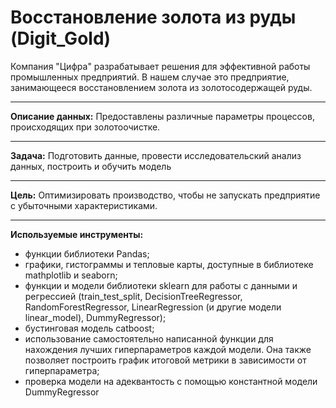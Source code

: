 # Восстановление золота из руды (Digit_Gold)
Компания "Цифра" разрабатывает решения для эффективной работы промышленных предприятий. В нашем случае это предприятие, занимающееся восстановлением золота из золотосодержащей руды. 
____

**Описание данных:** Предоставлены различные параметры процессов, происходящих при золотоочистке.  
____

**Задача:** Подготовить данные, провести исследовательский анализ данных, построить и обучить модель
____

**Цель:** Оптимизировать производство, чтобы не запускать предприятие с убыточными характеристиками. 

-----
**Используемые инструменты:**
* функции библиотеки Pandas;
* графики, гистограммы и тепловые карты, доступные в библиотеке mathplotlib и seaborn;
* функции и модели библиотеки sklearn для работы с данными и регрессией (train_test_split, DecisionTreeRegressor, RandomForestRegressor, LinearRegression (и другие модели linear_model), DummyRegressor);
* бустинговая модель catboost;
* использование самостоятельно написанной функции для нахождения лучших гиперпараметров каждой модели. Она также позволяет построить график итоговой метрики в зависимости от гиперпараметра;
* проверка модели на адеквантость с помощью константной модели DummyRegressor

